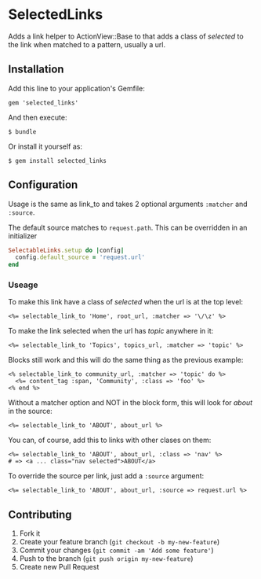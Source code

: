 # SelectedLinks

Adds a link helper to ActionView::Base to that adds a class of _selected_
to the link when matched to a pattern, usually a url.

## Installation

Add this line to your application's Gemfile:

    gem 'selected_links'

And then execute:

    $ bundle

Or install it yourself as:

    $ gem install selected_links

## Configuration

Usage is the same as link_to and takes 2 optional arguments ```:matcher``` and ```:source```.

The default source matches to ```request.path```. This can be overridden in an initializer

```ruby
SelectableLinks.setup do |config|
  config.default_source = 'request.url'
end
```

### Useage

To make this link have a class of _selected_ when the url is at the top level:

```
<%= selectable_link_to 'Home', root_url, :matcher => '\/\z' %>
```

To make the link selected when the url has _topic_ anywhere in it:

```
<%= selectable_link_to 'Topics', topics_url, :matcher => 'topic' %>
```

Blocks still work and this will do the same thing as the previous example:

```
<% selectable_link_to community_url, :matcher => 'topic' do %>
  <%= content_tag :span, 'Community', :class => 'foo' %>
<% end %>
```

Without a matcher option and NOT in the block form, this will look for _about_ in the source:

```
<%= selectable_link_to 'ABOUT', about_url %>
```

You can, of course, add this to links with other clases on them:

```
<%= selectable_link_to 'ABOUT', about_url, :class => 'nav' %>
# => <a ... class="nav selected">ABOUT</a>
```

To override the source per link, just add a ```:source``` argument:

```
<%= selectable_link_to 'ABOUT', about_url, :source => request.url %>
```

## Contributing

1. Fork it
2. Create your feature branch (`git checkout -b my-new-feature`)
3. Commit your changes (`git commit -am 'Add some feature'`)
4. Push to the branch (`git push origin my-new-feature`)
5. Create new Pull Request
